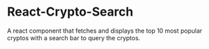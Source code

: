 # React-Crypto-Search
 A react component that fetches and displays the top 10 most popular cryptos with a search bar to query the cryptos.

